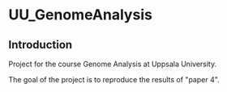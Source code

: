# UU_GenomeAnalysis
## Introduction

Project for the course Genome Analysis at Uppsala University.

The goal of the project is to reproduce the results of "paper 4".
